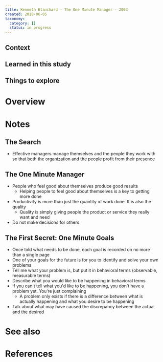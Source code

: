 ```yaml
---
title: Kenneth Blanchard - The One Minute Manager - 2003
created: 2018-06-05
taxonomy:
  category: []
  status: in progress
---
```


## Context

## Learned in this study

## Things to explore

# Overview

# Notes
## The Search
* Effective managers manage themselves and the people they work with so that both the organization and the people profit from their presence

## The One Minute Manager
* People who feel good about themselves produce good results
	* Helping people to feel good about themselves is a key to getting more done
* Productivity is more than just the quantity of work done. It is also the quality
	* Quality is simply giving people the product or service they really want and need
* Do not make decisions for others

## The First Secret: One Minute Goals
* Once told what needs to be done, each goal is recorded on no more than a single page
* One of your goals for the future is for you to identify and solve your own problems
* Tell me what your problem is, but put it in behavioral terms (observable, measurable terms)
* Describe what you would like to be happening in behavioral terms
* If you can't tell what you'd like to be happening, you don't have a problem yet. You're just complaining
	* A problem only exists if there is a difference between what is actually happening and what you desire to be happening
* Talk about what may have caused the discrepancy between the actual and the desired

# See also

# References

